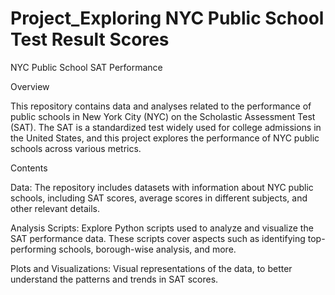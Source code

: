 # Project_Exploring NYC Public School Test Result Scores
NYC Public School SAT Performance

Overview

This repository contains data and analyses related to the performance of public schools in New York City (NYC) on the Scholastic Assessment Test (SAT). The SAT is a standardized test widely used for college admissions in the United States, and this project explores the performance of NYC public schools across various metrics.

Contents

Data: The repository includes datasets with information about NYC public schools, including SAT scores, average scores in different subjects, and other relevant details.

Analysis Scripts: Explore Python scripts used to analyze and visualize the SAT performance data. These scripts cover aspects such as identifying top-performing schools, borough-wise analysis, and more.

Plots and Visualizations: Visual representations of the data, to better understand the patterns and trends in SAT scores.


